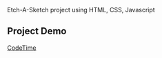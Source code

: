 Etch-A-Sketch project using HTML, CSS, Javascript
## Project Demo
[CodeTime](https://shennyj.github.io/etch-a-sketch/)